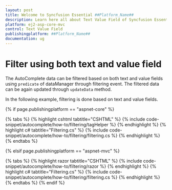 ```yaml
---
layout: post
title: Welcome to Syncfusion Essential ##Platform_Name##
description: Learn here all about Text Value Field of Syncfusion Essential ##Platform_Name## widgets based on HTML5 and jQuery.
platform: ej2-asp-core-mvc
control: Text Value Field
publishingplatform: ##Platform_Name##
documentation: ug
---
```



# Filter using both text and value field

The AutoComplete data can be filtered based on both text and value fields using `predicate` of dataManager through filtering event. The filtered data can be again updated through `updateData` method.

In the following example, filtering is done based on text and value fields.

{% if page.publishingplatform == "aspnet-core" %}

{% tabs %}
{% highlight cshtml tabtitle="CSHTML" %}
{% include code-snippet/autocomplete/how-to/filtering/tagHelper %}
{% endhighlight %}
{% highlight c# tabtitle="Filtering.cs" %}
{% include code-snippet/autocomplete/how-to/filtering/filtering.cs %}
{% endhighlight %}
{% endtabs %}

{% elsif page.publishingplatform == "aspnet-mvc" %}

{% tabs %}
{% highlight razor tabtitle="CSHTML" %}
{% include code-snippet/autocomplete/how-to/filtering/razor %}
{% endhighlight %}
{% highlight c# tabtitle="Filtering.cs" %}
{% include code-snippet/autocomplete/how-to/filtering/filtering.cs %}
{% endhighlight %}
{% endtabs %}
{% endif %}


